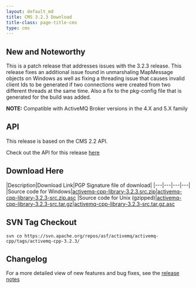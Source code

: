```yaml
---
layout: default_md
title: CMS 3.2.3 Download
title-class: page-title-cms
type: cms
---
```


New and Noteworthy
------------------

This is a patch release that addresses issues with the 3.2.3 release. This release fixes an additional issue found in unmarshaling MapMessage objects on Windows as well as fixing a threading issue that causes invalid client Ids to be generated if two connections were created from two different threads at the same time. Also a fix to the pkg-config file that is generated for the build was added.

**NOTE:** Compatible with ActiveMQ Broker versions in the 4.X and 5.X family

API
---

This release is based on the CMS 2.2 API.

Check out the API for this release [here](http://activemq.apache.org/cms/api_docs/activemqcpp-3.0)

Download Here
-------------

|Description|Download Link|PGP Signature file of download|
|---|---|---|---|
|Source code for Windows|[activemq-cpp-library-3.2.3.src.zip](http://archive.apache.org/dist/activemq/activemq-cpp/source/activemq-cpp-library-3.2.3-src.zip)|[activemq-cpp-library-3.2.3-src.zip.asc](http://archive.apache.org/dist/activemq/activemq-cpp/source/activemq-cpp-library-3.2.3-src.zip.asc)
|Source code for Unix (gzipped)|[activemq-cpp-library-3.2.3-src.tar.gz](http://archive.apache.org/dist/activemq/activemq-cpp/source/activemq-cpp-library-3.2.3-src.tar.gz)|[activemq-cpp-library-3.2.3-src.tar.gz.asc](http://archive.apache.org/dist/activemq/activemq-cpp/source/activemq-cpp-library-3.2.3-src.tar.gz.asc)

SVN Tag Checkout
----------------
```
svn co https://svn.apache.org/repos/asf/activemq/activemq-cpp/tags/activemq-cpp-3.2.3/
```

Changelog
---------

For a more detailed view of new features and bug fixes, see the [release notes](https://issues.apache.org/jira/secure/ReleaseNote.jspa?projectId=12311207&version=12315666)


